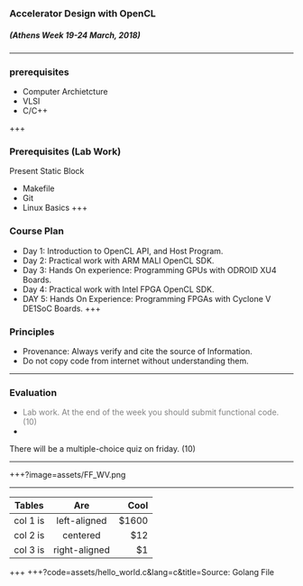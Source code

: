 ### Accelerator Design with OpenCL
##### (Athens Week 19-24 March, 2018) 
---
### prerequisites

* Computer Archietcture
* VLSI
* C/C++

+++
### Prerequisites (Lab Work)






<span class="menu-title">Present Static Block</span>
<i class="fa fa-arrow-down" aria-hidden="true"> </i>
* Makefile
* Git
* Linux Basics
+++

### Course Plan

* Day 1: Introduction to OpenCL API, and Host Program. 
* Day 2: Practical work with ARM MALI OpenCL SDK.
* Day 3: Hands On experience:  Programming GPUs with ODROID XU4 Boards.
* Day 4: Practical work with Intel FPGA OpenCL SDK.
* DAY 5: Hands On Experience: Programming FPGAs with Cyclone V DE1SoC Boards. 
+++

### Principles

* Provenance: Always verify and cite the source of Information.
* Do not copy code from internet without understanding them.

---

### Evaluation
<i class="fa fa-arrow-up" aria-hidden="true"> </i>
* <span style="color:gray">Lab work. At the end of the week you should submit functional code. (10)</span>
* 
There will be a multiple-choice quiz on friday. (10)

---

+++?image=assets/FF_WV.png
<!-- .slide: data-background-transition="none" -->

---
<!--
| Session       | Topic           		|
| ------------- |:-------------:		|
| 19/03 10:00   | Introduction/Setup 	|
| 19/03 13:30   | GPU/SoC Architecture Recap    |
| 20/03 8:30	| Lab Work With ARM MALI / ODROID XU4      		|
| 20/03 13:30	| Lab Work With ARM MALI / ODROID XU4      		|
| 21/03 8:30	| Project: Video Filtering   					|
| 21/03 13:30	| FPGA/SoC Architecture Recap   					|
| 22/03 8:30	| Lab Work Altera DE1-SoC		|
| 22/03 13:30	| Lab Work Altera DE1-SoC		|
| 23/03 8:30	| Project: Video Filtering		|
| 23/03 13:30	| Quiz & Corrections		|
-->
| Tables   |      Are      |  Cool |
|----------|:-------------:|------:|
| col 1 is |  left-aligned | $1600 |
| col 2 is |    centered   |   $12 |
| col 3 is | right-aligned |    $1 |
    
+++
+++?code=assets/hello_world.c&lang=c&title=Source: Golang File
